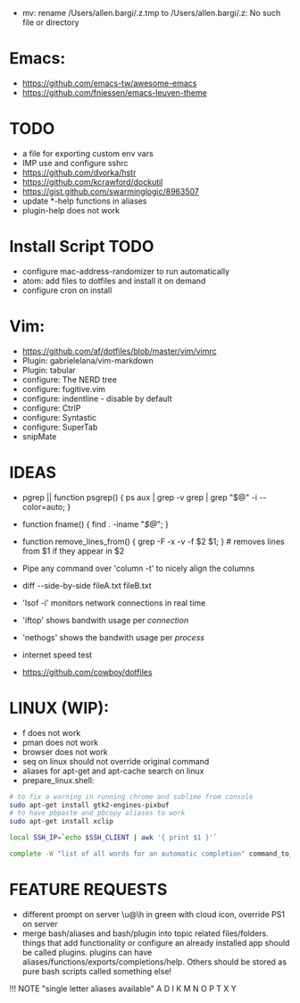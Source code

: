 - mv: rename /Users/allen.bargi/.z.tmp to /Users/allen.bargi/.z: No such file or directory

# Emacs:
- https://github.com/emacs-tw/awesome-emacs
- https://github.com/fniessen/emacs-leuven-theme

# TODO
- a file for exporting custom env vars
- IMP use and configure sshrc
- https://github.com/dvorka/hstr
- https://github.com/kcrawford/dockutil
- https://gist.github.com/swarminglogic/8963507
- update *-help functions in aliases
- plugin-help does not work

# Install Script TODO
- configure mac-address-randomizer to run automatically
- atom: add files to dotfiles and install it on demand
- configure cron on install

# Vim:
- https://github.com/af/dotfiles/blob/master/vim/vimrc
- Plugin: gabrielelana/vim-markdown
- Plugin: tabular
- configure: The NERD tree
- configure: fugitive.vim
- configure: indentline - disable by default
- configure: CtrlP
- configure: Syntastic
- configure: SuperTab
- snipMate

# IDEAS

- pgrep || function psgrep() { ps aux | grep -v grep | grep "$@" -i --color=auto; }
- function fname() { find . -iname "*$@*"; }
- function remove_lines_from() { grep -F -x -v -f $2 $1; } # removes lines from $1 if they appear in $2
- Pipe any command over 'column -t' to nicely align the columns
- diff --side-by-side fileA.txt fileB.txt

- 'lsof -i' monitors network connections in real time
- 'iftop' shows bandwith usage per *connection*
- 'nethogs' shows the bandwith usage per *process*

- internet speed test
- https://github.com/cowboy/dotfiles

# LINUX (WIP):
- f does not work
- pman does not work
- browser does not work
- seq on linux should not override original command 
- aliases for apt-get and apt-cache search on linux
- prepare_linux.shell:

``` bash
# to fix a warning in running chrome and sublime from console
sudo apt-get install gtk2-engines-pixbuf
# to have pbpaste and pbcopy aliases to work
sudo apt-get install xclip

local SSH_IP=`echo $SSH_CLIENT | awk '{ print $1 }'`

complete -W "list of all words for an automatic completion" command_to_be_completed
```

# FEATURE REQUESTS
- different prompt on server \u@\h in green with cloud icon, override PS1 on server
- merge bash/aliases and bash/plugin into topic related files/folders. things that add functionality or configure an already installed app should be called plugins. plugins can have aliases/functions/exports/completions/help. Others should be stored as pure bash scripts called something else!

!!! NOTE "single letter aliases available"
    A D I K M N O P T X Y
